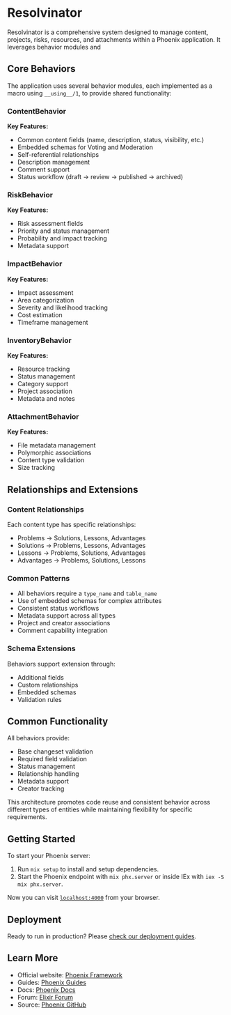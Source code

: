 # Resolvinator

Resolvinator is a comprehensive system designed to manage content, projects, risks, resources, and attachments within a Phoenix application. It leverages behavior modules and 

## Core Behaviors

The application uses several behavior modules, each implemented as a macro using `__using__/1`, to provide shared functionality:

### ContentBehavior

**Key Features:**
- Common content fields (name, description, status, visibility, etc.)
- Embedded schemas for Voting and Moderation
- Self-referential relationships
- Description management
- Comment support
- Status workflow (draft → review → published → archived)

### RiskBehavior

**Key Features:**
- Risk assessment fields
- Priority and status management
- Probability and impact tracking
- Metadata support

### ImpactBehavior

**Key Features:**
- Impact assessment
- Area categorization
- Severity and likelihood tracking
- Cost estimation
- Timeframe management

### InventoryBehavior

**Key Features:**
- Resource tracking
- Status management
- Category support
- Project association
- Metadata and notes

### AttachmentBehavior

**Key Features:**
- File metadata management
- Polymorphic associations
- Content type validation
- Size tracking

## Relationships and Extensions

### Content Relationships

Each content type has specific relationships:
- Problems → Solutions, Lessons, Advantages
- Solutions → Problems, Lessons, Advantages
- Lessons → Problems, Solutions, Advantages
- Advantages → Problems, Solutions, Lessons

### Common Patterns

- All behaviors require a `type_name` and `table_name`
- Use of embedded schemas for complex attributes
- Consistent status workflows
- Metadata support across all types
- Project and creator associations
- Comment capability integration

### Schema Extensions

Behaviors support extension through:
- Additional fields
- Custom relationships
- Embedded schemas
- Validation rules

## Common Functionality

All behaviors provide:
- Base changeset validation
- Required field validation
- Status management
- Relationship handling
- Metadata support
- Creator tracking

This architecture promotes code reuse and consistent behavior across different types of entities while maintaining flexibility for specific requirements.

## Getting Started

To start your Phoenix server:

1. Run `mix setup` to install and setup dependencies.
2. Start the Phoenix endpoint with `mix phx.server` or inside IEx with `iex -S mix phx.server`.

Now you can visit [`localhost:4000`](http://localhost:4000) from your browser.

## Deployment

Ready to run in production? Please [check our deployment guides](https://hexdocs.pm/phoenix/deployment.html).

## Learn More

- Official website: [Phoenix Framework](https://www.phoenixframework.org/)
- Guides: [Phoenix Guides](https://hexdocs.pm/phoenix/overview.html)
- Docs: [Phoenix Docs](https://hexdocs.pm/phoenix)
- Forum: [Elixir Forum](https://elixirforum.com/c/phoenix-forum)
- Source: [Phoenix GitHub](https://github.com/phoenixframework/phoenix)

